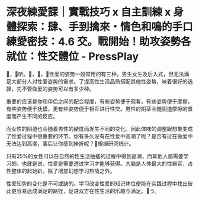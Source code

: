 # 深夜練愛課｜實戰技巧 x 自主訓練 x 身體探索：肆、手到擒來・情色和鳴的手口練愛密技：4.6 交。戰開始！助攻姿勢各就位：性交體位 - PressPlay

🎼，🎼听。🎼，🎼，🎼性爱的姿势一般常用的有三种，男生女生及后入式，但无法满足大部分人对性爱姿势的需求。了提高性生活品质搭配其他性姿势，味着很好的选择，先不管做爱的姿势可以有多少种。

重要的应该是你和伴侣之间的配合程度，有些姿势便于观看，有些姿势便于摩擦，有些姿势便于抚摸，更有些姿势便于相互进行性交。男性的阴茎会随阴道摩擦的景度而产生不同的反应。

而女性的阴道也会随着男性的硬度而发生不同的变化。因此体味的调整跟想象变成了性爱过程中很重要的环节。你有多久没有在性爱中高潮了呢？是否有过在做爱中无法达到高潮，事后让你感到挫折呢？🎼根据研究统计。

只有25%的女性可以在自然的性生活抽插的过程中得到高潮，而其他人都需要学习的。也就是说，性爱是需要透过学习才能够获得。大脑是人体最大的性器官，占性整体的起始趴。除了增加幻想学习热情之外。

性爱知势的变化是不可或缺的。学习改变性爱的知识体位便能在实践过程中找出彼此更容易达成满足的路径，促进双方在性生活的乐趣与满足。🎼う。

